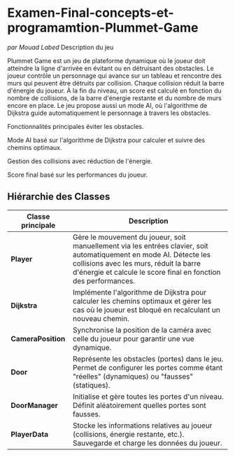 # Examen-Final-concepts-et-programamtion-Plummet-Game
*par Mouad Labed*
Description du jeu

Plummet Game est un jeu de plateforme dynamique où le joueur doit atteindre la ligne d'arrivée en évitant ou en détruisant des obstacles. Le joueur contrôle un personnage qui avance sur un tableau et rencontre des murs qui peuvent être détruits par collision. Chaque collision réduit la barre d'énergie du joueur. À la fin du niveau, un score est calculé en fonction du nombre de collisions, de la barre d'énergie restante et du nombre de murs encore en place. Le jeu propose aussi un mode AI, où l'algorithme de Dijkstra guide automatiquement le personnage à travers les obstacles.

Fonctionnalités principales éviter les obstacles.

Mode AI basé sur l'algorithme de Dijkstra pour calculer et suivre des chemins optimaux.

Gestion des collisions avec réduction de l'énergie.

Score final basé sur les performances du joueur.

## Hiérarchie des Classes

| Classe principale | Description |
|-------------------|-------------|
| **Player**        | Gère le mouvement du joueur, soit manuellement via les entrées clavier, soit automatiquement en mode AI. Détecte les collisions avec les murs, réduit la barre d'énergie et calcule le score final en fonction des performances. |
| **Dijkstra**      | Implémente l'algorithme de Dijkstra pour calculer les chemins optimaux et gérer les cas où le joueur est bloqué en recalculant un nouveau chemin. |
| **CameraPosition**| Synchronise la position de la caméra avec celle du joueur pour garantir une vue dynamique. |
| **Door**          | Représente les obstacles (portes) dans le jeu. Permet de configurer les portes comme étant "réelles" (dynamiques) ou "fausses" (statiques). |
| **DoorManager**   | Initialise et gère toutes les portes d'un niveau. Définit aléatoirement quelles portes sont fausses. |
| **PlayerData**    | Stocke les informations relatives au joueur (collisions, énergie restante, etc.). Sauvegarde et charge les données du joueur. |


